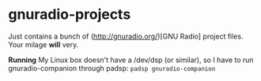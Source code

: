 gnuradio-projects
=================

Just contains a bunch of (http://gnuradio.org/)[GNU Radio] project files. Your milage **will** very.

**Running**
My Linux box doesn't have a /dev/dsp (or similar), so I have to run gnuradio-companion through padsp: ``padsp gnuradio-companion``
